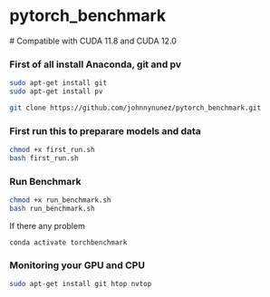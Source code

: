 # pytorch_benchmark

# Compatible with CUDA 11.8 and CUDA 12.0

### First of all install Anaconda, git and pv
```bash
sudo apt-get install git
sudo apt-get install pv
```

```bash
git clone https://github.com/johnnynunez/pytorch_benchmark.git
```
### First run this to preparare models and data
```bash
chmod +x first_run.sh
bash first_run.sh
```
### Run Benchmark
```bash
chmod +x run_benchmark.sh
bash run_benchmark.sh
```
If there any problem
```
conda activate torchbenchmark
```
### Monitoring your GPU and CPU
```bash
sudo apt-get install git htop nvtop
```

